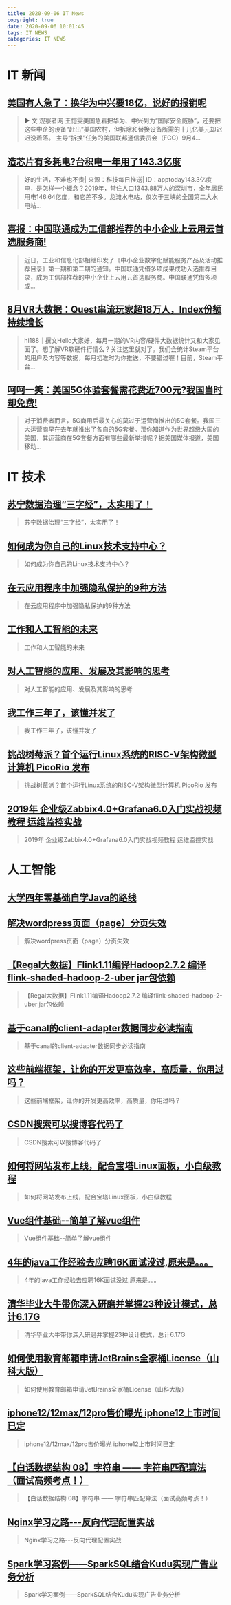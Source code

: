 ```yaml
---
title: 2020-09-06 IT News
copyright: true
date: 2020-09-06 10:01:45
tags: IT NEWS
categories: IT NEWS
---
```

# IT 新闻 
 ## [美国有人急了：换华为中兴要18亿，说好的报销呢](http://mp.weixin.qq.com/s?src=11&timestamp=1599357604&ver=2567&signature=*6W3MjUs-X-JBg*YxbxlWLq*fjEvaD8eSOUkd*-W8BZgOp6gXw*8HTqFJllPdsX9xZQ4DhGhnjdZtMdvBrmAA4tR5Br1Oxt5ThdWDk07gp4U0egdGPEc6C0D11QErwE0&new=1)
 > ► 文 观察者网 王恺雯美国急着把华为、中兴列为“国家安全威胁”，还要把这些中企的设备“赶出”美国农村，但拆除和替换设备所需的十几亿美元却迟迟没着落。 主导“拆换”任务的美国联邦通信委员会（FCC）9月4...
 ## [造芯片有多耗电?台积电一年用了143.3亿度](http://mp.weixin.qq.com/s?src=11&timestamp=1599357604&ver=2567&signature=xvxUx6-GSRnCw-gqLG1yTX6iAaFVtqTQF*ZVYEYwGhMR*3DGEWD9tleRWz2Hu*m1xFdMS8HmKeFBdIAE2sHmdp5*GHCE5MsXOU3y6GgKohkPJfUIWEomVd7ELIPfeT94&new=1)
 > 好的生活，不难也不贵| 来源：科技每日推送| ID：apptoday143.3亿度电，是怎样一个概念？2019年，常住人口1343.88万人的深圳市，全年居民用电146.64亿度，和它差不多。龙滩水电站，仅次于三峡的全国第二大水电站...
 ## [喜报：中国联通成为工信部推荐的中小企业上云用云首选服务商!](http://mp.weixin.qq.com/s?src=11&timestamp=1599357604&ver=2567&signature=JH1POSHM4MLTkxEhNpt*YGXCgjIr7mh6ZNS5bq9Rf4DbLOcKktU7Iktni1Kjp2YfkJtOyxETIUbxFNcO5Qun5IatEuLOiTMgXPvahd5BeqjNBpHEg2QBG0edCrqng-Kg&new=1)
 > 近日，工业和信息化部相继印发了《中小企业数字化赋能服务产品及活动推荐目录》第一期和第二期的通知。中国联通凭借多项成果成功入选推荐目录，成为工信部推荐的中小企业上云用云首选服务商。中国联通凭借多项成...
 ## [8月VR大数据：Quest串流玩家超18万人，Index份额持续增长](http://mp.weixin.qq.com/s?src=11&timestamp=1599357604&ver=2567&signature=gtSA9pFqEFffwSkzGgLp7K57Y0p4UKo5DV-OsaCZHs2Hgiw8zvBMLjIl93ms221Fa*eb7OUBQKjl78hB3RtCzmTaNdqstnyZcprq3Yx8wnGLATwRbdt73j0Y1bT3NGqF&new=1)
 > hi188｜撰文Hello大家好，每月一期的VR内容/硬件大数据统计又和大家见面了。想了解VR软硬件行情么？关注这里就对了。我们会统计Steam平台的用户及内容等数据，每月初准时为你推送，不要错过喔！目前，Steam平台...
 ## [呵呵一笑：美国5G体验套餐需花费近700元?我国当时却免费!](http://mp.weixin.qq.com/s?src=11&timestamp=1599357604&ver=2567&signature=RX3ceWQazicDNLrYaxWJXFvNfGYkBu*-56Hk8eVgV0WiQCkqdtaUTlHpoxoFeSW7GTAagYqngfSvLnu*WFuKoP2wUq6mRIN92jREd86wgwlKv6I2PdGvkB2O15CmNXII&new=1)
 > 对于消费者而言，5G商用后最关心的莫过于运营商推出的5G套餐。我国三大运营商早在去年就推出了各自的5G套餐。那你知道作为世界超级大国的美国，其运营商在5G套餐方面有哪些最新举措呢？据美国媒体报道，美国移动...
# IT 技术 
 ## [苏宁数据治理“三字经”，太实用了！](http://bigdata.51cto.com/art/202009/625383.htm)
 > 苏宁数据治理“三字经”，太实用了！
 ## [如何成为你自己的Linux技术支持中心？](http://os.51cto.com/art/202009/625356.htm)
 > 如何成为你自己的Linux技术支持中心？
 ## [在云应用程序中加强隐私保护的9种方法](http://cloud.51cto.com/art/202009/625310.htm)
 > 在云应用程序中加强隐私保护的9种方法
 ## [工作和人工智能的未来](http://ai.51cto.com/art/202009/625357.htm)
 > 工作和人工智能的未来
 ## [对人工智能的应用、发展及其影响的思考](http://ai.51cto.com/art/202009/625306.htm)
 > 对人工智能的应用、发展及其影响的思考
 ## [我工作三年了，该懂并发了](http://os.51cto.com/art/202009/625281.htm)
 > 我工作三年了，该懂并发了
 ## [挑战树莓派？首个运行Linux系统的RISC-V架构微型计算机 PicoRio 发布](http://os.51cto.com/art/202009/625301.htm)
 > 挑战树莓派？首个运行Linux系统的RISC-V架构微型计算机 PicoRio 发布
 ## [2019年 企业级Zabbix4.0+Grafana6.0入门实战视频教程 运维监控实战](http://fellow.51cto.com/art/202007/622205.htm?qd=51ctojrzd)
 > 2019年 企业级Zabbix4.0+Grafana6.0入门实战视频教程 运维监控实战
# 人工智能 
 ## [大学四年零基础自学Java的路线](https://blog.csdn.net/qq_35190492/article/details/108359709)
 > 
 ## [解决wordpress页面（page）分页失效](https://blog.csdn.net/zcp528/article/details/108400220)
 > 解决wordpress页面（page）分页失效
 ## [【Regal大数据】Flink1.11编译Hadoop2.7.2      编译flink-shaded-hadoop-2-uber  jar包依赖](https://blog.csdn.net/Charlie_jun/article/details/108362658)
 > 【Regal大数据】Flink1.11编译Hadoop2.7.2      编译flink-shaded-hadoop-2-uber  jar包依赖
 ## [基于canal的client-adapter数据同步必读指南](https://blog.csdn.net/u014730658/article/details/108399658)
 > 基于canal的client-adapter数据同步必读指南
 ## [这些前端框架，让你的开发更高效率，高质量，你用过吗？](https://blog.csdn.net/gitchatxiaomi/article/details/108350157)
 > 这些前端框架，让你的开发更高效率，高质量，你用过吗？
 ## [CSDN搜索可以搜博客代码了](https://blog.csdn.net/weixin_44463441/article/details/108338831)
 > CSDN搜索可以搜博客代码了
 ## [如何将网站发布上线，配合宝塔Linux面板，小白级教程](https://blog.csdn.net/qq_33966519/article/details/108397628)
 > 如何将网站发布上线，配合宝塔Linux面板，小白级教程
 ## [Vue组件基础--简单了解vue组件](https://blog.csdn.net/weixin_45820444/article/details/108374886)
 > Vue组件基础--简单了解vue组件
 ## [4年的java工作经验去应聘16K面试没过,原来是。。。](https://blog.csdn.net/qq_41770757/article/details/108260476)
 > 4年的java工作经验去应聘16K面试没过,原来是。。。
 ## [清华毕业大牛带你深入研磨并掌握23种设计模式，总计6.17G](https://blog.csdn.net/bjmashibing001/article/details/108400495)
 > 清华毕业大牛带你深入研磨并掌握23种设计模式，总计6.17G
 ## [如何使用教育邮箱申请JetBrains全家桶License（山科大版）](https://blog.csdn.net/qq_41071754/article/details/108410513)
 > 如何使用教育邮箱申请JetBrains全家桶License（山科大版）
 ## [iphone12/12max/12pro售价曝光   iphone12上市时间已定](https://blog.csdn.net/sinat_50333224/article/details/108369765)
 > iphone12/12max/12pro售价曝光   iphone12上市时间已定
 ## [【白话数据结构 08】字符串 —— 字符串匹配算法（面试高频考点！）](https://blog.csdn.net/wjinjie/article/details/108363260)
 > 【白话数据结构 08】字符串 —— 字符串匹配算法（面试高频考点！）
 ## [Nginx学习之路---反向代理配置实战](https://blog.csdn.net/Jokeronee/article/details/108384369)
 > Nginx学习之路---反向代理配置实战
 ## [Spark学习案例——SparkSQL结合Kudu实现广告业务分析](https://blog.csdn.net/qq_38258720/article/details/108406423)
 > Spark学习案例——SparkSQL结合Kudu实现广告业务分析

    